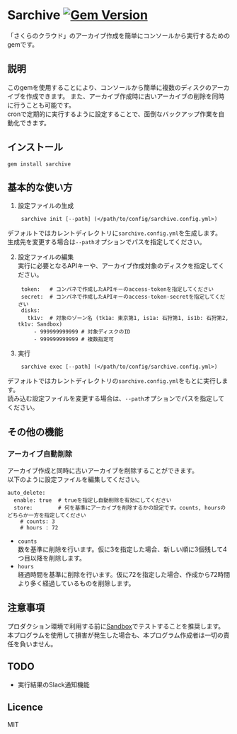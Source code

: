 Sarchive [![Gem Version](https://badge.fury.io/rb/sarchive.svg)](http://badge.fury.io/rb/sarchive)
==========
「さくらのクラウド」のアーカイブ作成を簡単にコンソールから実行するためのgemです。

## 説明
このgemを使用することにより、コンソールから簡単に複数のディスクのアーカイブを作成できます。
また、アーカイブ作成時に古いアーカイブの削除を同時に行うことも可能です。  
cronで定期的に実行するように設定することで、面倒なバックアップ作業を自動化できます。

## インストール
    gem install sarchive
    
## 基本的な使い方
1. 設定ファイルの生成

        sarchive init [--path] (</path/to/config/sarchive.config.yml>)
デフォルトではカレントディレクトリに`sarchive.config.yml`を生成します。  
生成先を変更する場合は`--path`オプションでパスを指定してください。

2. 設定ファイルの編集  
実行に必要となるAPIキーや、アーカイブ作成対象のディスクを指定してください。

        token:   # コンパネで作成したAPIキーのaccess-tokenを指定してください
        secret:  # コンパネで作成したAPIキーのaccess-token-secretを指定してください
        disks:
          tk1v:  # 対象のゾーン名 (tk1a: 東京第1, is1a: 石狩第1, is1b: 石狩第2, tk1v: Sandbox)
            - 999999999999 # 対象ディスクのID
            - 999999999999 # 複数指定可
    
3. 実行

        sarchive exec [--path] (</path/to/config/sarchive.config.yml>)
デフォルトではカレントディレクトリの`sarchive.config.yml`をもとに実行します。  
読み込む設定ファイルを変更する場合は、`--path`オプションでパスを指定してください。

## その他の機能
### アーカイブ自動削除
アーカイブ作成と同時に古いアーカイブを削除することができます。  
以下のように設定ファイルを編集してください。

    auto_delete:
      enable: true  # trueを指定し自動削除を有効にしてください
      store:        # 何を基準にアーカイブを削除するかの設定です。counts, hoursのどちらか一方を指定してください
        # counts: 3
        # hours : 72

- `counts`  
数を基準に削除を行います。仮に3を指定した場合、新しい順に3個残して4つ目以降を削除します。  
- `hours`  
経過時間を基準に削除を行います。仮に72を指定した場合、作成から72時間より多く経過しているものを削除します。

## 注意事項
プロダクション環境で利用する前に[Sandbox](http://cloud-news.sakura.ad.jp/sandbox/)でテストすることを推奨します。  
本プログラムを使用して損害が発生した場合も、本プログラム作成者は一切の責任を負いません。

## TODO
- 実行結果のSlack通知機能

## Licence
MIT